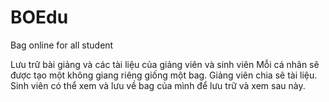 # BOEdu
Bag online for all student

Lưu trữ bài giảng và các tài liệu của giảng viên và sinh viên
Mỗi cá nhân sẽ được tạo một không giang riêng giống một bag.
Giảng viên chia sẽ tài liệu. Sinh viên có thể xem và lưu về bag của mình để lưu trữ và xem sau này.
